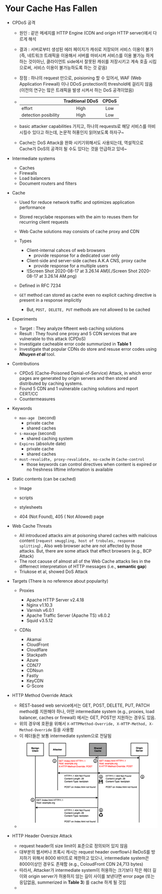 # Your Cache Has Fallen





- CPDoS 공격  

  - 원인 : 같은 메세지를 HTTP Engine (CDN and origin HTTP server)에서 다르게 해석

  - 결과 : 서버로부터 생성된 에러 페이지가 캐쉬로 저장되어 서비스 이용이 불가 (즉, 네트워크 트래픽을 이용해서 서버를 마비시켜 서비스를 이용 불가능 하게 하는 것이아닌, 클라이언트 side에서 잘못된 캐쉬를 저장시키고 계속 호출 시킴으로써, 서비스 이용이 불가능하도록 하는 것 같음)

  - 장점 : 하나의 request 만으로, poisioning 할 수 있어서, WAF (Web Application Firewall) 이나 DDoS protection의 threshold에 걸리지 않음 (이전의 연구는 많은 트래픽을 발생 시켜서 하는 DoS 공격이었음)

  - |                      | Traditional DDoS | CPDoS |
    | :------------------- | :--------------: | :---: |
    | effort               |       High       |  Low  |
    | detection posibility |       High       |  Low  |
  
  - basic attacker capabilities 가지고, 하나의 requests로 해당 서비스를 마비시킬수 있다고 하는데, 논문적 허풍인지 읽어보도록 하자구~

  - Cache는 DoS Attack을 완화 시키기위해서도 사용되는데, 역설적으로 Cache가 DoS의 공격이 될 수도 있다는 것을 언급하고 있네~

- Intermediate systems 
  - Caches
  - Firewalls
  - Load balancers
  - Document routers and filters

- Cache

  - Used for reduce network traffic and optimizes application performance 
  - Stored recyclabe responses with the aim to reuses them for recurring client requests
  - Web Cache solutions may consists of cache proxy and CDN
  - Types
    - Client-internal cahces of web browsers 
      - provide response for a dedicated user only
    - Client-side and server-side caches A.K.A CNS, proxy cache
      - provide response for a multiple users
    - ![Screen Shot 2020-08-17 at 3.26.14 AM](./Screen Shot 2020-08-17 at 3.26.14 AM.png)
    
  - Defined in RFC 7234
  - `GET` method can stored as cache even no explicit caching directive is present in a response implicitly 
    - But, `POST, DELETE, PUT` methods are not allowed to be cached 

  

- Experiments
  - Target : They analyze fifteent web caching solutions
  - Result : They found one proxy and 5 CDN services that are vulnerable to this attack (CPDoS)
  - Investigate cacheable error code summurized in **Table 1** 
  - Investigate that popular CDNs do store and resuse error codes using ***Nhuyen et al*** tool.
- Contributions
  - CPDoS (Cache-Poisoned Denial-of-Service) Attack, in which error pages are generated by origin servers and then stored and distributed by caching systems.
  - Found 5  CDN and 1 vulnerable caching solutions and report CERT/CC
  - Countermeasures

- Keywords
  - `max-age ` (second)
    - private cache
    - shared caches
  - `s-maxage` (second)
    - shared caching system
  - `Expires`  (absolute date)
    - private cache
    - shared caches
  - `must-revalidte, proxy-revalidate, no-cache` in `Cache-control` 
    - those keywords can control directives when content is expired or no freshness liftime information is available

- Static contents (can be cached)

  - Image

  - scripts

  - stylesheets

  - 404 (Not Found), 405 ( Not Allowed) page

    

- Web Cache Threats

  - All introduced attacks aim at poisoning shared caches with malicious content (`request smuggling, host of trobules, response splitting`) , Also web browser ache are not affected by those attacks. But, there are some attack that effect browsers (e.g., BCP Attack)
  - The root caouse of almost all of the Web Cache attacks lies in the differnect interpretation of HTTP messages (i.e., **semantic gap**)
  - Triukose et al, showed DoS Attack 

- Targets (There is no reference about popularity)

  - Proxies

    - Apache HTTP Server v2.4.18
    - Nginx v1.10.3
    - Varnish v6.0.1
    - Apache Traffic Server (Apache TS) v8.0.2
    - Squid v3.5.12

  - CDNs

    - Akamai
    - CloudFront
    - Cloudflare
    - Stackpath
    - Azure
    - CDN77
    - CDNsun
    - Fastly
    - KeyCDN
    - G-Score

    

- HTTP Method Override Attack
  - REST-based web service에서는 GET, POST, DELETE, PUT, PATCH method를 지원해야 하나, 어떤 intermediate system (e.g., proxies, load balancer, caches or firewall) 에서는 GET, POST만 지원하는 경우도 있음. 
  - 위의 경우에 호환을 위해서 `X-HTTPMethod-Override, X-HTTP-Method, X-Method-Override` 등을 사용함 
  - 이 헤더들은 보통 intermediate system으로 전달됨
  - ![HMO](./HMO.png)

- HTTP Header Oversize Attack
  - request header의 size limit이 표준으로 정의되어 있지 않음
  - 대부분의 웹서버나 프록시 캐시는 request header overflow나 ReDoS를 방지하기 위해서 8000 바이트로 제한하고 있으나, intermediate system은 8000이상인 경우도 존재함 (e.g., ColoudFront CDN 24,713 bytes)
  - 따라서, Attacker가 intermediate system이 허용하는 크기보다 작은 헤더 길이와 origin server가 허용하지 않는 길이 사이를 보낸다면 error page (또는 응답없음, summerized in **Table 3**) 를 cache 하게 될 것임
  - 

